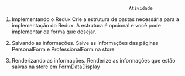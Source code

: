                                                     Atividade

1. Implementando o Redux Crie a estrutura de pastas necessária para a implementação do Redux. A estrutura é opcional e você pode implementar da forma que desejar.

2. Salvando as informações. Salve as informações das páginas PersonalForm e ProfessionalForm na store

3. Renderizando as informações. Renderize as informações que estão salvas na store em FormDataDisplay